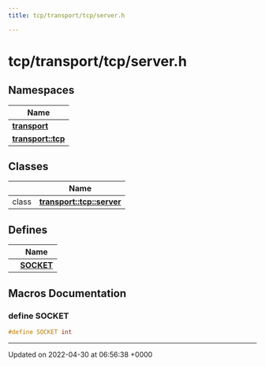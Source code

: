 ```yaml
---
title: tcp/transport/tcp/server.h

---
```


# tcp/transport/tcp/server.h



## Namespaces

| Name           |
| -------------- |
| **[transport](Namespaces/namespacetransport.md)**  |
| **[transport::tcp](Namespaces/namespacetransport_1_1tcp.md)**  |

## Classes

|                | Name           |
| -------------- | -------------- |
| class | **[transport::tcp::server](Classes/classtransport_1_1tcp_1_1server.md)**  |

## Defines

|                | Name           |
| -------------- | -------------- |
|  | **[SOCKET](Files/transport_2tcp_2server_8h.md#define-socket)**  |




## Macros Documentation

### define SOCKET

```cpp
#define SOCKET int
```




-------------------------------

Updated on 2022-04-30 at 06:56:38 +0000
